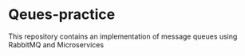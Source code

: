 # Qeues-practice
This repository contains an implementation of message queues using RabbitMQ and Microservices
